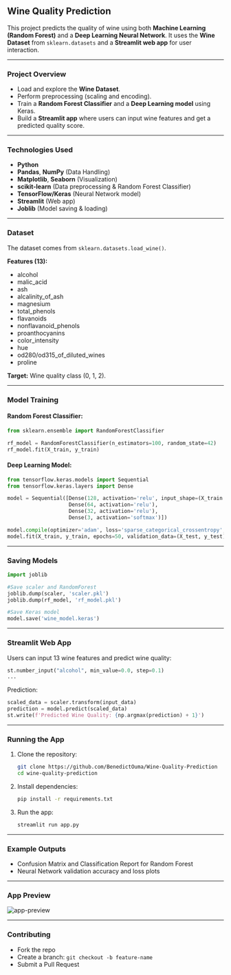 ## Wine Quality Prediction

This project predicts the quality of wine using both **Machine Learning (Random Forest)** and a **Deep Learning Neural Network**. It uses the **Wine Dataset** from `sklearn.datasets` and a **Streamlit web app** for user interaction.

---

### **Project Overview**

* Load and explore the **Wine Dataset**.
* Perform preprocessing (scaling and encoding).
* Train a **Random Forest Classifier** and a **Deep Learning model** using Keras.
* Build a **Streamlit app** where users can input wine features and get a predicted quality score.

---

### **Technologies Used**

* **Python**
* **Pandas**, **NumPy** (Data Handling)
* **Matplotlib**, **Seaborn** (Visualization)
* **scikit-learn** (Data preprocessing & Random Forest Classifier)
* **TensorFlow/Keras** (Neural Network model)
* **Streamlit** (Web app)
* **Joblib** (Model saving & loading)

---

### **Dataset**

The dataset comes from `sklearn.datasets.load_wine()`.

**Features (13):**

* alcohol
* malic\_acid
* ash
* alcalinity\_of\_ash
* magnesium
* total\_phenols
* flavanoids
* nonflavanoid\_phenols
* proanthocyanins
* color\_intensity
* hue
* od280/od315\_of\_diluted\_wines
* proline

**Target:** Wine quality class (0, 1, 2).

---

### **Model Training**

#### Random Forest Classifier:

```python
from sklearn.ensemble import RandomForestClassifier

rf_model = RandomForestClassifier(n_estimators=100, random_state=42)
rf_model.fit(X_train, y_train)
```

#### Deep Learning Model:

```python
from tensorflow.keras.models import Sequential
from tensorflow.keras.layers import Dense

model = Sequential([Dense(128, activation='relu', input_shape=(X_train.shape[1],)),
                    Dense(64, activation='relu'),
                    Dense(32, activation='relu'),
                    Dense(3, activation='softmax')])

model.compile(optimizer='adam', loss='sparse_categorical_crossentropy', metrics=['accuracy'])
model.fit(X_train, y_train, epochs=50, validation_data=(X_test, y_test))
```

---

### **Saving Models**

```python
import joblib

#Save scaler and RandomForest
joblib.dump(scaler, 'scaler.pkl')
joblib.dump(rf_model, 'rf_model.pkl')

#Save Keras model
model.save('wine_model.keras')
```

---

### **Streamlit Web App**

Users can input 13 wine features and predict wine quality:

```python
st.number_input("alcohol", min_value=0.0, step=0.1)
...
```

Prediction:

```python
scaled_data = scaler.transform(input_data)
prediction = model.predict(scaled_data)
st.write(f'Predicted Wine Quality: {np.argmax(prediction) + 1}')
```

---

### **Running the App**

1. Clone the repository:

   ```bash
   git clone https://github.com/BenedictOuma/Wine-Quality-Prediction
   cd wine-quality-prediction
   ```
2. Install dependencies:

   ```bash
   pip install -r requirements.txt
   ```
3. Run the app:

   ```bash
   streamlit run app.py
   ```

---

### **Example Outputs**

* Confusion Matrix and Classification Report for Random Forest
* Neural Network validation accuracy and loss plots

---

### **App Preview**

![app-preview](https://via.placeholder.com/800x400?text=Streamlit+Wine+App+Preview)

---

### **Contributing**

* Fork the repo
* Create a branch: `git checkout -b feature-name`
* Submit a Pull Request
